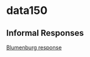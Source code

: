 # data150
## Informal Responses 

[Blumenburg response](https://rhrishik02.github.io/data150/blumenstock.html) 
